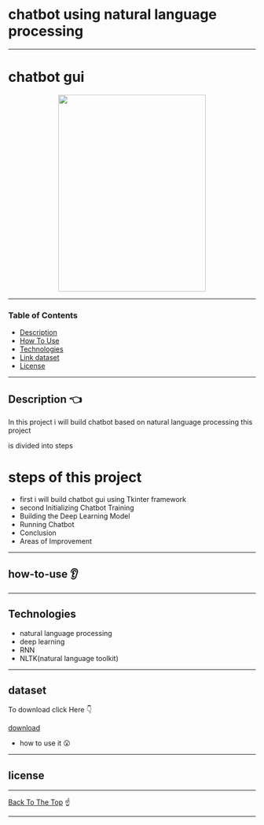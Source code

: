 # chatbot using natural language processing

---
<p  align="center" > <h1> chatbot gui </h1> </p>

<p align="center">
  <img width="300" height="400" src="https://user-images.githubusercontent.com/50107057/82842333-618ddb80-9ed9-11ea-9547-ae6c73ecbdb3.PNG">
</p>

---

### Table of Contents

- [Description](#description)
- [How To Use](#how-to-use)
- [Technologies](#Technologies)
- [Link dataset](#dataset)
- [License](#license)

---

## Description :point_left:

In this project i will build chatbot based on natural language processing this project 

is divided into steps

# steps of this project 

- first i will build chatbot gui using Tkinter framework
- second Initializing Chatbot Training
- Building the Deep Learning Model
- Running Chatbot
- Conclusion
- Areas of Improvement




---

## how-to-use :ear:





---

## Technologies

- natural language processing
- deep learning
- RNN 
- NLTK(natural language toolkit)

---


## dataset

To download click Here :point_down:

[download]()

- how to use it :open_mouth:



---

## license


---

[Back To The Top](#README.md) :point_up:

---
